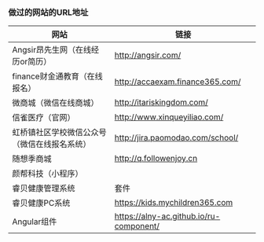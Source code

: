 ### 做过的网站的URL地址
| 网站                                         | 链接                                    |
| -------------------------------------------- | --------------------------------------- |
| Angsir昂先生网（在线经历or简历）             | http://angsir.com/                      |
| finance财金通教育（在线报名）                | http://accaexam.finance365.com/         |
| 微商城（微信在线商城）                       | http://itariskingdom.com/               |
| 信雀医疗（官网）                             | http://www.xinqueyiliao.com/            |
| 虹桥镇社区学校微信公众号（微信在线报名系统） | http://jira.paomodao.com/school/        |
| 随想季商城                                   | http://q.followenjoy.cn                 |
| 颜帮科技（小程序）                           |                                         |
| 睿贝健康管理系统                             | 套件                                    |
| 睿贝健康PC系统                               | https://kids.mychildren365.com          |
| Angular组件                                  | https://alny-ac.github.io/ru-component/ |


